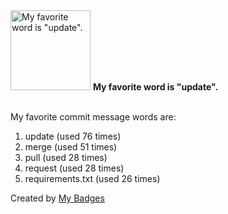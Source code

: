 <img src="https://my-badges.github.io/my-badges/favorite-word.png" alt="My favorite word is &quot;update&quot;." title="My favorite word is &quot;update&quot;." width="128">
<strong>My favorite word is &quot;update&quot;.</strong>
<br><br>

My favorite commit message words are:

1. update (used 76 times)
2. merge (used 51 times)
3. pull (used 28 times)
4. request (used 28 times)
5. requirements.txt (used 26 times)


Created by <a href="https://github.com/my-badges/my-badges">My Badges</a>